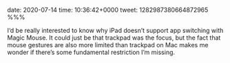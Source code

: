 date: 2020-07-14
time: 10:36:42+0000
tweet: 1282987380664872965
%%%

I‘d be really interested to know why iPad doesn’t support app switching with Magic Mouse. It could just be that trackpad was the focus, but the fact that mouse gestures are also more limited than trackpad on Mac makes me wonder if there’s some fundamental restriction I’m missing.
